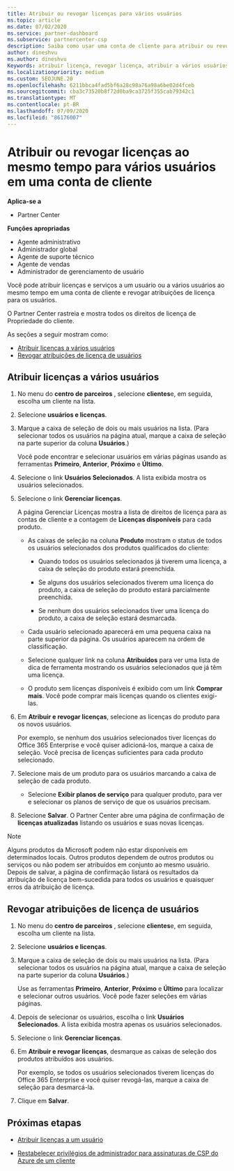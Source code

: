 ```yaml
---
title: Atribuir ou revogar licenças para vários usuários
ms.topic: article
ms.date: 07/02/2020
ms.service: partner-dashboard
ms.subservice: partnercenter-csp
description: Saiba como usar uma conta de cliente para atribuir ou revogar licenças e serviços a um usuário ou a vários usuários ao mesmo tempo.
author: dineshvu
ms.author: dineshvu
Keywords: atribuir licença, revogar licença, atribuir a vários usuários,
ms.localizationpriority: medium
ms.custom: SEOJUNE.20
ms.openlocfilehash: 6211bbca4fad5bf6a28c98a76a98a6be02d4fceb
ms.sourcegitcommit: cba3c73520b8f72d0ba9ca3725f355cab79342c1
ms.translationtype: MT
ms.contentlocale: pt-BR
ms.lasthandoff: 07/09/2020
ms.locfileid: "86176007"
---
```

# <a name="assign-or-revoke-licenses-at-the-same-time-to-multiple-users-in-a-customer-account"></a>Atribuir ou revogar licenças ao mesmo tempo para vários usuários em uma conta de cliente

**Aplica-se a**

- Partner Center

**Funções apropriadas**

- Agente administrativo
- Administrador global
- Agente de suporte técnico
- Agente de vendas
- Administrador de gerenciamento de usuário

Você pode atribuir licenças e serviços a um usuário ou a vários usuários ao mesmo tempo em uma conta de cliente e revogar atribuições de licença para os usuários.

O Partner Center rastreia e mostra todos os direitos de licença de Propriedade do cliente.

As seções a seguir mostram como:
- [Atribuir licenças a vários usuários](#assign-licenses-to-groups)
- [Revogar atribuições de licença de usuários](#revoking-licenses)

<a href="" id="assign-licenses-to-groups"></a>
## <a name="assign-licenses-to-multiple-users"></a>Atribuir licenças a vários usuários

1. No menu do **centro de parceiros** , selecione **clientes**e, em seguida, escolha um cliente na lista.

2. Selecione **usuários e licenças**.

3. Marque a caixa de seleção de dois ou mais usuários na lista. (Para selecionar todos os usuários na página atual, marque a caixa de seleção na parte superior da coluna **Usuários**.)

    Você pode encontrar e selecionar usuários em várias páginas usando as ferramentas **Primeiro**, **Anterior**, **Próximo** e **Último**.

4. Selecione o link **Usuários Selecionados**. A lista exibida mostra os usuários selecionados.

5. Selecione o link **Gerenciar licenças**.

    A página Gerenciar Licenças mostra a lista de direitos de licença para as contas de cliente e a contagem de **Licenças disponíveis** para cada produto.

    - As caixas de seleção na coluna **Produto** mostram o status de todos os usuários selecionados dos produtos qualificados do cliente:

       - Quando todos os usuários selecionados já tiverem uma licença, a caixa de seleção do produto estará preenchida.

       - Se alguns dos usuários selecionados tiverem uma licença do produto, a caixa de seleção do produto estará parcialmente preenchida.

       - Se nenhum dos usuários selecionados tiver uma licença do produto, a caixa de seleção estará desmarcada.

    - Cada usuário selecionado aparecerá em uma pequena caixa na parte superior da página. Os usuários aparecem na ordem de classificação.

    - Selecione qualquer link na coluna **Atribuídos** para ver uma lista de dica de ferramenta mostrando os usuários selecionados que já têm uma licença.

    - O produto sem licenças disponíveis é exibido com um link **Comprar mais**. Você pode comprar mais licenças quando os clientes exigi-las.

6. Em **Atribuir e revogar licenças**, selecione as licenças do produto para os novos usuários. 

   Por exemplo, se nenhum dos usuários selecionados tiver licenças do Office 365 Enterprise e você quiser adicioná-los, marque a caixa de seleção. Você precisa de licenças suficientes para cada produto selecionado.

7. Selecione mais de um produto para os usuários marcando a caixa de seleção de cada produto.
    -   Selecione **Exibir planos de serviço** para qualquer produto, para ver e selecionar os planos de serviço de que os usuários precisam.

8. Selecione **Salvar**. O Partner Center abre uma página de confirmação de **licenças atualizadas** listando os usuários e suas novas licenças.

>[!NOTE]
>Alguns produtos da Microsoft podem não estar disponíveis em determinados locais. Outros produtos dependem de outros produtos ou serviços ou não podem ser atribuídos em conjunto ao mesmo usuário. Depois de salvar, a página de confirmação listará os resultados da atribuição de licença bem-sucedida para todos os usuários e quaisquer erros da atribuição de licença.

<a href="" id="revoking-licenses"></a>
## <a name="revoke-users-license-assignments"></a>Revogar atribuições de licença de usuários

1. No menu do **centro de parceiros** , selecione **clientes**e, em seguida, escolha um cliente na lista.

2. Selecione **usuários e licenças**.

3. Marque a caixa de seleção de dois ou mais usuários na lista. (Para selecionar todos os usuários na página atual, marque a caixa de seleção na parte superior da coluna **Usuários**.)

    Use as ferramentas **Primeiro**, **Anterior**, **Próximo** e **Último** para localizar e selecionar outros usuários. Você pode fazer seleções em várias páginas.

4. Depois de selecionar os usuários, escolha o link **Usuários Selecionados**. A lista exibida mostra apenas os usuários selecionados.

5. Selecione o link **Gerenciar licenças**.

6. Em **Atribuir e revogar licenças**, desmarque as caixas de seleção dos produtos atribuídos aos usuários.

   Por exemplo, se todos os usuários selecionados tiverem licenças do Office 365 Enterprise e você quiser revogá-las, marque a caixa de seleção para desmarcá-la.

7. Clique em **Salvar**.

## <a name="next-steps"></a>Próximas etapas

- [Atribuir licenças a um usuário](assign-licenses-to-users.md)

- [Restabelecer privilégios de administrador para assinaturas de CSP do Azure de um cliente](revoke-reinstate-csp.md)